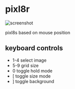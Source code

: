 pixl8r
======

![screenshot](http://cl.ly/JNvG/120911_152844_121.png)

pixl8s based on mouse position

## keyboard controls

*	1-4 select image
*	5-9 grid size
*	0 toggle hold mode
*	[ toggle size mode
*	] toggle background